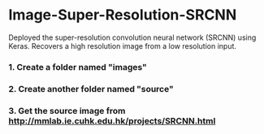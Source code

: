 # Image-Super-Resolution-SRCNN
Deployed the super-resolution convolution neural network (SRCNN) using Keras. Recovers a high resolution image from a low resolution input.

### 1. Create a folder named "images"
### 2. Create another folder named "source"
### 3. Get the source image from http://mmlab.ie.cuhk.edu.hk/projects/SRCNN.html

